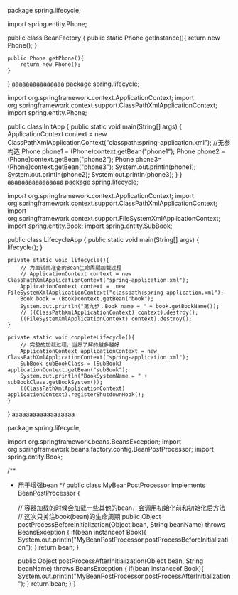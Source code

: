 package spring.lifecycle;

import spring.entity.Phone;

public class BeanFactory {
    public static Phone getInstance(){
        return new Phone();
    }

    public Phone getPhone(){
        return new Phone();
    }
}
aaaaaaaaaaaaaaa
package spring.lifecycle;

import org.springframework.context.ApplicationContext;
import org.springframework.context.support.ClassPathXmlApplicationContext;
import spring.entity.Phone;

public class InitApp {
    public static void main(String[] args) {
        ApplicationContext context = new ClassPathXmlApplicationContext("classpath:spring-application.xml");
        //无参构造
        Phone phone1 = (Phone)context.getBean("phone1");
        Phone phone2 = (Phone)context.getBean("phone2");
        Phone phone3= (Phone)context.getBean("phone3");
        System.out.println(phone1);
        System.out.println(phone2);
        System.out.println(phone3);
    }
}
aaaaaaaaaaaaaaaa
package spring.lifecycle;

import org.springframework.context.ApplicationContext;
import org.springframework.context.support.ClassPathXmlApplicationContext;
import org.springframework.context.support.FileSystemXmlApplicationContext;
import spring.entity.Book;
import spring.entity.SubBook;

public class LifecycleApp {
    public static void main(String[] args) {
        lifecycle();
    }

    private static void lifecycle(){
        // 为面试而准备的Bean生命周期加载过程
        // ApplicationContext context = new ClassPathXmlApplicationContext("spring-application.xml");
        ApplicationContext context =  new FileSystemXmlApplicationContext("classpath:spring-application.xml");
        Book book = (Book)context.getBean("book");
        System.out.println("第九步：Book name = " + book.getBookName());
        // ((ClassPathXmlApplicationContext) context).destroy();
        ((FileSystemXmlApplicationContext) context).destroy();
    }

    private static void conpleteLifecycle(){
        // 完整的加载过程，当然了解的越多越好
        ApplicationContext applicationContext = new ClassPathXmlApplicationContext("spring-application.xml");
        SubBook subBookClass = (SubBook) applicationContext.getBean("subBook");
        System.out.println("BookSystemName = " + subBookClass.getBookSystem());
        ((ClassPathXmlApplicationContext) applicationContext).registerShutdownHook();
    }
}
aaaaaaaaaaaaaaaaaa

package spring.lifecycle;

import org.springframework.beans.BeansException;
import org.springframework.beans.factory.config.BeanPostProcessor;
import spring.entity.Book;

/**
 * 用于增强bean
 */
public class MyBeanPostProcessor implements BeanPostProcessor {

    // 容器加载的时候会加载一些其他的bean，会调用初始化前和初始化后方法
    // 这次只关注book(bean)的生命周期
    public Object postProcessBeforeInitialization(Object bean, String beanName) throws BeansException {
        if(bean instanceof Book){
            System.out.println("MyBeanPostProcessor.postProcessBeforeInitialization");
        }
        return bean;
    }

    public Object postProcessAfterInitialization(Object bean, String beanName) throws BeansException {
        if(bean instanceof Book){
            System.out.println("MyBeanPostProcessor.postProcessAfterInitialization");
        }
        return bean;
    }
}